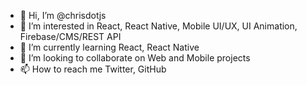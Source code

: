 - 👋 Hi, I’m @chrisdotjs
- 👀 I’m interested in React, React Native, Mobile UI/UX, UI Animation, Firebase/CMS/REST API
- 🌱 I’m currently learning React, React Native
- 💞️ I’m looking to collaborate on Web and Mobile projects
- 📫 How to reach me Twitter, GitHub

<!---
chrisdotjs/chrisdotjs is a ✨ special ✨ repository because its `README.md` (this file) appears on your GitHub profile.
You can click the Preview link to take a look at your changes.
--->
